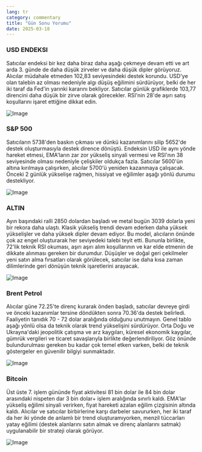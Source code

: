 ```yaml
---
lang: tr
category: commentary
title: "Gün Sonu Yorumu"
date: 2025-03-18
---
```


### USD ENDEKSI

Satıcılar endeksi bir kez daha biraz daha aşağı çekmeye devam etti ve art arda 3. günde de daha düşük zirveler ve daha düşük dipler görüyoruz. Alıcılar müdahale etmeden 102,83 seviyesindeki destek korundu. USD'ye olan talebin az olması nedeniyle algı düşüş eğilimini sürdürüyor, belki de her iki taraf da Fed'in yarınki kararını bekliyor. Satıcılar günlük grafiklerde 103,77 direncini daha düşük bir zirve olarak görecekler. RSI'nin 28'de aşırı satış koşullarını işaret ettiğine dikkat edin. 

![Image](https://markleighedu.github.io/img/Mar-2025/18-Mar-2025/usdindex.jpg)

### S&P 500

Satıcıların 5738'den baskın çıkması ve dünkü kazanımlarını silip 5652'de destek oluşturmasıyla destek dirence dönüştü. Endeksin USD ile aynı yönde hareket etmesi, EMA'ların zar zor yükseliş sinyali vermesi ve RSI'nın 38 seviyesinde olması nedeniyle çelişkiler oldukça fazla. Satıcılar 5600'ün altına kırılmaya çalışırken, alıcılar 5700'ü yeniden kazanmaya çalışacak. Önceki 2 günlük yükselişe rağmen, hissiyat ve eğilimler aşağı yönlü durumu destekliyor. 

![Image](https://markleighedu.github.io/img/Mar-2025/18-Mar-2025/sp500.jpg)

### ALTIN

Ayın başındaki ralli 2850 dolardan başladı ve metal bugün 3039 dolarla yeni bir rekora daha ulaştı. Klasik yükseliş trendi devam ederken daha yüksek yükselişler ve daha yüksek dipler devam ediyor. Bu model, alıcıların önünde çok az engel oluşturarak her seviyedeki talebi teyit etti. Bununla birlikte, 72'lik teknik RSI okuması, aşırı aşırı alım koşullarının ve kar elde etmenin de dikkate alınması gereken bir durumdur. Düşüşler ve doğal geri çekilmeler yeni satın alma fırsatları olarak görülecek, satıcılar ise daha kısa zaman dilimlerinde geri dönüşün teknik işaretlerini arayacak. 

![Image](https://markleighedu.github.io/img/Mar-2025/18-Mar-2025/gold.jpg)

### Brent Petrol

Alıcılar güne 72.25'te direnç kurarak önden başladı, satıcılar devreye girdi ve önceki kazanımlar tersine döndükten sonra 70.36'da destek belirledi. Faaliyetin tanıdık 70 - 72 dolar aralığında olduğunu unutmayın. Genel tablo aşağı yönlü olsa da teknik olarak trend yükselişini sürdürüyor. Orta Doğu ve Ukrayna'daki jeopolitik çatışma ve arz kaygıları, küresel ekonomik kaygılar, gümrük vergileri ve ticaret savaşlarıyla birlikte değerlendiriliyor. Göz önünde bulundurulması gereken bu kadar çok temel etken varken, belki de teknik göstergeler en güvenilir bilgiyi sunmaktadır.   

![Image](https://markleighedu.github.io/img/Mar-2025/18-Mar-2025/brentoil.jpg)

### Bitcoin

Üst üste 7. işlem gününde fiyat aktivitesi 81 bin dolar ile 84 bin dolar arasındaki nispeten dar 3 bin dolar+ işlem aralığında sınırlı kaldı. EMA'lar yükseliş eğilimi sinyali verirken, fiyat hareketi azalan eğilim çizgisinin altında kaldı. Alıcılar ve satıcılar birbirlerine karşı darbeler savururken, her iki taraf da her iki yönde de anlamlı bir trend oluşturamıyorken, menzil tüccarları yatay eğilimi (destek alanlarını satın almak ve direnç alanlarını satmak) uygulanabilir bir strateji olarak görüyor.

![Image](https://markleighedu.github.io/img/Mar-2025/18-Mar-2025/bitcoin.jpg)

